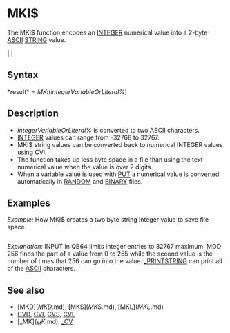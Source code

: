 # MKI$

The MKI$ function encodes an [INTEGER](INTEGER.md) numerical value into a 2-byte [ASCII](ASCII.md) [STRING](STRING.md) value.

  

|  |

## Syntax

*result$* = MKI$(*integerVariableOrLiteral%*)
  

## Description

* *integerVariableOrLiteral%* is converted to two ASCII characters.
* [INTEGER](INTEGER.md) values can range from -32768 to 32767.
* MKI$ string values can be converted back to numerical INTEGER values using [CVI](CVI.md).
* The function takes up less byte space in a file than using the text numerical value when the value is over 2 digits.
* When a variable value is used with [PUT](PUT.md) a numerical value is converted automatically in [RANDOM](RANDOM.md) and [BINARY](BINARY.md) files.

  

## Examples

*Example:* How MKI$ creates a two byte string integer value to save file space.

``` [SCREEN](SCREEN.md) 12    '_PRINTSTRING requires a graphic screen mode DO   [COLOR](COLOR.md) 14: [LOCATE](LOCATE.md) 13, 20: [INPUT](INPUT.md) "Enter an Integer from 1 to 32767(0 quits): ", number%   [IF](IF.md) number% < 1 [THEN](THEN.md) [EXIT DO](EXIT DO.md)   [CLS](CLS.md)   A$ = [CHR$](CHR$.md)(number% [MOD](MOD.md) 256)   'first digit(0 to 255)   B$ = [CHR$](CHR$.md)(number% \ 256)     'second digit(0 to 127)    MKIvalue$ = A$ + B$   Q$ = [CHR$](CHR$.md)(34)   strng$ = "[CHR$](CHR$.md)(" + [LTRIM$](LTRIM$.md)([STR$](STR$.md)(number% [MOD](MOD.md) 256)) + ") + [CHR$](CHR$.md)(" + [LTRIM$](LTRIM$.md)([STR$](STR$.md)(number% \ 256)) + ")"   [COLOR](COLOR.md) 11   [_PRINTSTRING](_PRINTSTRING.md) (222, 252), [STR$](STR$.md)(number%) + " = " + strng$   [_PRINTSTRING](_PRINTSTRING.md) (252, 300), "MKI$ value = " + Q$ + MKIvalue$ + Q$ 'print ASCII characters [LOOP](LOOP.md) [END](END.md)  
```

*Explanation:* INPUT in QB64 limits integer entries to 32767 maximum. MOD 256 finds the part of a value from 0 to 255 while the second value is the number of times that 256 can go into the value. [_PRINTSTRING](_PRINTSTRING.md) can print all of the [ASCII](ASCII.md) characters.
  

## See also

* [MKD$](MKD$.md), [MKS$](MKS$.md), [MKL$](MKL$.md)
* [CVD](CVD.md), [CVI](CVI.md), [CVS](CVS.md), [CVL](CVL.md)
* [_MK$](_MK$.md), [_CV](_CV.md)

  
